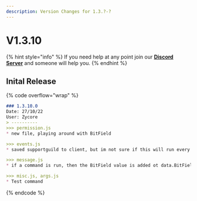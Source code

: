 ```yaml
---
description: Version Changes for 1.3.?-?
---
```


# V1.3.10

{% hint style="info" %}
If you need help at any point join our [**Discord Server**](https://discord.gg/mgNR64R) and someone will help you.
{% endhint %}

## Inital Release

{% code overflow="wrap" %}
```markdown
### 1.3.10.0
Date: 27/10/22
User: Zycore
> ----------
>>> permission.js
* new file, playing around with BitField

>>> events.js
* saved supportguild to client, but im not sure if this will run every action and thus leak or if it will only store once.

>>> message.js
* if a command is run, then the BitField value is added ot data.BitField

>>> misc.js, args.js
* Test command
```
{% endcode %}
